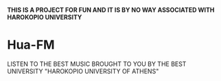 
**THIS IS A PROJECT FOR FUN AND IT IS BY NO WAY ASSOCIATED WITH HAROKOPIO UNIVERSITY**
# Hua-FM
LISTEN TO THE BEST MUSIC BROUGHT TO YOU BY THE BEST UNIVERSITY "HAROKOPIO UNIVERSITY OF ATHENS"
